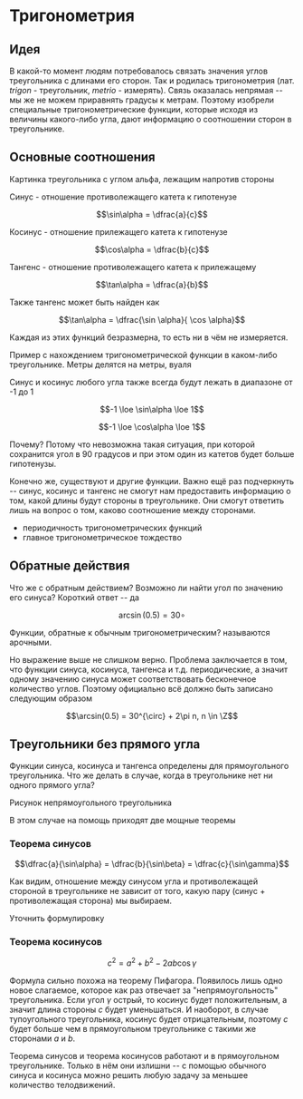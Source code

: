 # Тригонометрия

## Идея

В какой-то момент людям потребовалось связать значения углов треугольника с длинами его сторон. Так и родилась тригонометрия (лат. _trigon_ - треугольник, _metrio_ - измерять).
Связь оказалась непрямая -- мы же не можем приравнять градусы к метрам. Поэтому изобрели специальные тригонометрические функции, которые исходя из величины какого-либо угла, дают информацию о соотношении сторон в треугольнике.

## Основные соотношения

<Todo>

Картинка треугольника с углом альфа, лежащим напротив стороны

</Todo>

Синус - отношение противолежащего катета к гипотенузе

$$\sin\alpha = \dfrac{a}{c}$$

Косинус - отношение прилежащего катета к гипотенузе

$$\cos\alpha = \dfrac{b}{c}$$

Тангенс - отношение противолежащего катета к прилежащему

$$\tan\alpha = \dfrac{a}{b}$$

Также тангенс может быть найден как

$$\tan\alpha = \dfrac{\sin \alpha}{ \cos \alpha}$$

Каждая из этих функций безразмерна, то есть ни в чём не измеряется.

<Todo>

Пример с нахождением тригонометрической функции в каком-либо треугольнике. Метры делятся на метры, вуаля

</Todo>

Синус и косинус любого угла также всегда будут лежать в диапазоне от -1 до 1

$$-1 \loe \sin\alpha \loe 1$$

$$-1 \loe \cos\alpha \loe 1$$

Почему? Потому что невозможна такая ситуация, при которой сохранится угол в 90 градусов и при этом один из катетов будет больше гипотенузы.

Конечно же, существуют и другие функции. Важно ещё раз подчеркнуть -- синус, косинус и тангенс не смогут нам предоставить информацию о том, какой длины будут стороны в треугольнике. Они смогут ответить лишь на вопрос о том, каково соотношение между сторонами.

<Todo>

- периодичность тригонометрических функций
- главное тригонометрическое тождество

</Todo>

## Обратные действия

Что же с обратным действием? Возможно ли найти угол по значению его синуса? Короткий ответ -- да

$$\arcsin(0.5) = 30 \circ$$

Функции, обратные к обычным тригонометрическим? называются арочными.

Но выражение выше не слишком верно. Проблема заключается в том, что функции синуса, косинуса, тангенса и т.д. периодические, а значит одному значению синуса может соответствовать бесконечное количество углов. Поэтому официально всё должно быть записано следующим образом

$$\arcsin(0.5) = 30^{\circ} + 2\pi n, n \in \Z$$

## Треугольники без прямого угла

Функции синуса, косинуса и тангенса определены для прямоугольного треугольника. Что же делать в случае, когда в треугольнике нет ни одного прямого угла?

<Todo>

Рисунок непрямоугольного треугольника

</Todo>

В этом случае на помощь приходят две мощные теоремы

### Теорема синусов

$$\dfrac{a}{\sin\alpha} = \dfrac{b}{\sin\beta} = \dfrac{c}{\sin\gamma}$$

Как видим, отношение между синусом угла и противолежащей стороной в треугольнике не зависит от того, какую пару (синус + противолежащая сторона) мы выбираем.

<Todo>

Уточнить формулировку

</Todo>

### Теорема косинусов

$$c^2 = a^2 + b^2 - 2ab\cos\gamma$$

Формула сильно похожа на теорему Пифагора. Появилось лишь одно новое слагаемое, которое как раз отвечает за "непрямоугольность" треугольника. Если угол $\gamma$ острый, то косинус будет положительным, а значит длина стороны $c$ будет уменьшаться. И наоборот, в случае тупоугольного треугольника, косинус будет отрицательным, поэтому $c$ будет больше чем в прямоугольном треугольнике с такими же сторонами $a$ и $b$.

Теорема синусов и теорема косинусов работают и в прямоугольном треугольнике. Только в нём они излишни -- с помощью обычного синуса и косинуса можно решить любую задачу за меньшее количество телодвижений.